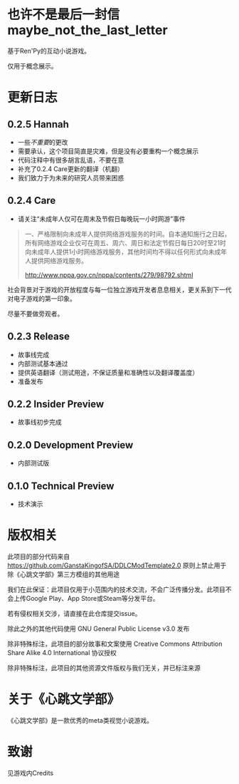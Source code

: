 # 也许不是最后一封信 maybe_not_the_last_letter

基于Ren'Py的互动小说游戏。

仅用于概念展示。

# 更新日志

## 0.2.5 Hannah
* 一些*不重要*的更改
* 需要承认，这个项目简直是灾难，但是没有必要重构一个概念展示
* 代码注释中有很多胡言乱语，不要在意
* 补充了0.2.4 Care更新的翻译（机翻）
* 我们致力于为未来的研究人员带来困惑

## 0.2.4 Care
* 请关注“未成年人仅可在周末及节假日每晚玩一小时网游”事件

> 一、严格限制向未成年人提供网络游戏服务的时间。自本通知施行之日起，所有网络游戏企业仅可在周五、周六、周日和法定节假日每日20时至21时向未成年人提供1小时网络游戏服务，其他时间均不得以任何形式向未成年人提供网络游戏服务。
> 
> http://www.nppa.gov.cn/nppa/contents/279/98792.shtml

社会背景对于游戏的开放程度与每一位独立游戏开发者息息相关，更关系到下一代对电子游戏的第一印象。

尽量不要做旁观者。

## 0.2.3 Release
* 故事线完成
* 内部测试基本通过
* 提供英语翻译（测试用途，不保证质量和准确性以及翻译覆盖度）
* 准备发布

## 0.2.2 Insider Preview
* 故事线初步完成

## 0.2.0 Development Preview
* 内部测试版

## 0.1.0 Technical Preview
* 技术演示

# 版权相关
此项目的部分代码来自 https://github.com/GanstaKingofSA/DDLCModTemplate2.0 原则上禁止用于除《心跳文学部》第三方模组的其他用途

我们在此保证：此项目仅用于小范围内的技术交流，不会广泛传播分发。此项目不会上传Google Play、App Store或Steam等分发平台。

若有侵权相关交涉，请直接在此仓库提交issue。

除此之外的其他代码使用 GNU General Public License v3.0 发布

除非特殊标注，此项目的部分故事和文案使用 Creative Commons Attribution Share Alike 4.0 International 协议授权

除非特殊标注，此项目的其他资源文件版权与我们无关，并已标注来源

# 关于《心跳文学部》
《心跳文学部》是一款优秀的meta类视觉小说游戏。

# 致谢
见游戏内Credits
